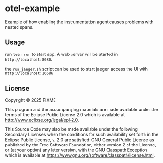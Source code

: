 # otel-example

Example of how enabling the instrumentation agent causes problems with nested spans.

## Usage

run `lein run` to start app. A web server will be started in `http://localhost:8080`.

the `run_jaeger.sh` script can be used to start jaeger, access the UI with `http://localhost:16686`

## License

Copyright © 2025 FIXME

This program and the accompanying materials are made available under the
terms of the Eclipse Public License 2.0 which is available at
http://www.eclipse.org/legal/epl-2.0.

This Source Code may also be made available under the following Secondary
Licenses when the conditions for such availability set forth in the Eclipse
Public License, v. 2.0 are satisfied: GNU General Public License as published by
the Free Software Foundation, either version 2 of the License, or (at your
option) any later version, with the GNU Classpath Exception which is available
at https://www.gnu.org/software/classpath/license.html.
